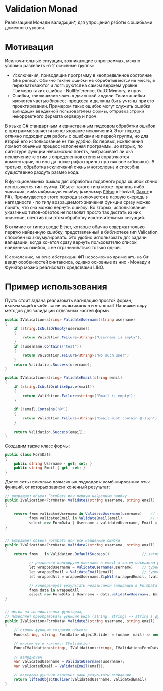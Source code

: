 # Validation Monad 

Реализациия Монады валидации*, для упрощения работы с ошибками доменного уровня.

# Мотивация

Исключительные ситуации, возникающие в программах, можно условно разделить на 2 основные группы:
 - Исключения, приводящие программу в неопределнное состояние (aka panics). Обычно тактие ошибки не обрабатываются на месте, а перехватываются и логгируются на самом верхнем уровне. Примеры таких ошибок - NullReference, OutOfMemory, и проч.
 - Ошибки, являющиеся частью доменной модели. Такие ошибки являются частью бизнесс-процесса и должны быть учтены при его проектировании. Примером таких ошибок могут служить ошибки валидации введенной пользователем формы, отправка строки некорректного формата серверу и проч.
    
В языке C# стандартным и единственным подходом обработки ошибок в программе является использование исключений. Этот подход отлично подходит для работы с ошибками из первой группы, но для второй его использование не так удобно. Во первых, исключения ломают обычный процесс исполнения программы. Во вторых, по сигнатуре функции невозможно понять, выбрасывает ли она исключение (с этим в определенной степени справляются комментарии, но иногда после рафакторинга про них все забывают). В третьих, обработка исключений очень многословна и способна существенно раздуть размер кода. 

В функциональных языках для обработки подобного рода ошибок обчно используется тип-сумма. Объект такого типа может хранить либо значение, либо найденную ошибку (например [Either](http://hackage.haskell.org/package/base-4.12.0.0/docs/Data-Either.html) в Haskell, [Result](https://docs.microsoft.com/en-us/dotnet/fsharp/language-reference/results) в F#). Преимущество этого подхода заключается в первую очередь в нагладности - по типу возращаемого значения функции сразу можно понять, что она можно вернуть ошибку. Во вторых, использование указанных типов-оберток не позволит просто так достать из них значение, опустив при этом обработку исключительных ситуаций. 

В отличие от типов вроде Either, которые обычно содержат только первую найденную ошибку, представленный в библиотеке тип Validation способен их аккумулировать. Это удобно использовать для задачи валидации, когда хочется сразу вернуть пользователю список найденных ошибок, а не ограничиваться только одной. 

К сожалению, многие абстракции ФП невозможно применить на C# ввиду особенностей синтаксиса, однако основные из них - Монаду и Функтор можно реализовать средствами LINQ.

# Пример использования

Пусть стоит задача реализовать валидацию простой формы, включающей в себя логин пользователя и его email. Напишем пару методов для валидации отдельных частей формы:

```cs
public IValidation<string> ValidateUsername(string username)
{
    if (string.IsNullOrEmpty(username))
	{
		return Validation.Failure<string>("Username is empty");
	}
	if (!username.Contains("test"))
	{
		return Validation.Failure<string>("No such user");
	}
	return Validation.Success(username);
}

public IValidation<string> ValidateEmail(string email)
{
	if (string.IsNullOrWhiteSpace(email))
	{
	    return Validation.Failure<string>("Email is empty");
	}
	
	if (!email.Contains("@"))
	{
		return Validation.Failure<string>("Email must contain @-sign");	
	}		
		
	return Validation.Success(email);
}
```

Создадим также класс формы:

```cs
public class FormData
{
	public string Username { get; set; }
	public string Email { get; set; }
}
```

Далее есть несколько возможных подходов к комбинированию этих функций, от которых зависит конечный результат:

```cs
// возращает объект FormData или первую найденную ошибку
public IValidation<FormData> Validate1(string username, string email)
{
   
    return from validatedUsername in ValidateUsername(username)    // typeof(validatedUsername) == string
           from validatedEmail in ValidateEmail(email)             // typeof(validatedEmail)    == string
           select new FormData { Username = validatedUsername, Email = validatedEmail };
}


// возращает объект FormData или все найденные ошибки
public IValidation<FormData> Validate2(string username, string email)
{
    return from _ in Validation.DefaultSuccess()               // заглушка для начала do-нотации
           
           // раздельно валидируем username и email а затем объединям результат валидации
           let wrappedUsername = ValidateUsername(username)    // typeof(wrappedUsername) == IValidation<string>
		   let wrappedEmail = ValidateEmail(email)             // typeof(wrappedEmail)    == IValidation<string>
		   let wrappedAll = wrappedUsername.ZipWith(wrappedEmail, (validatedUsername, validatedEmail) => (validatedUsername, validatedEmail))                                     
		   
		   // конвертирует результаты независимой валидации в FormData
		   from data in wrappedAll
		   select new FormData { Username = data.validatedUsername, Email = data.validatedEmail  };
}


// метод на аппликативных функторах, 
// позволяет преобразовать функцию вида (string, string) => string в функцию вида (IValidation<string>, IValidation<string>) => IValidation<string>
public IValidation<FormData> Validate3(string username, string email)
{
	// строим функцию создания объекта
	Func<string, string, FormData> objectBulider = (uname, mail) => new FormData { Username = uname, Email = mail };
	
	// вносим ее в контекст IValidation
	Func<IValidation<string>, IValidation<string>, IValidation<FormData>> liftedObjectBulider = objectBulider.Lift();
	
	// валидируем 
	var validatedUsername = ValidateUsername(username);
	var validatedEmail = ValidateEmail(email);
		
	// передаем функции создания наши результаты валидации
	return liftedObjectBulider(validatedUsername, validatedEmail)
}
```
